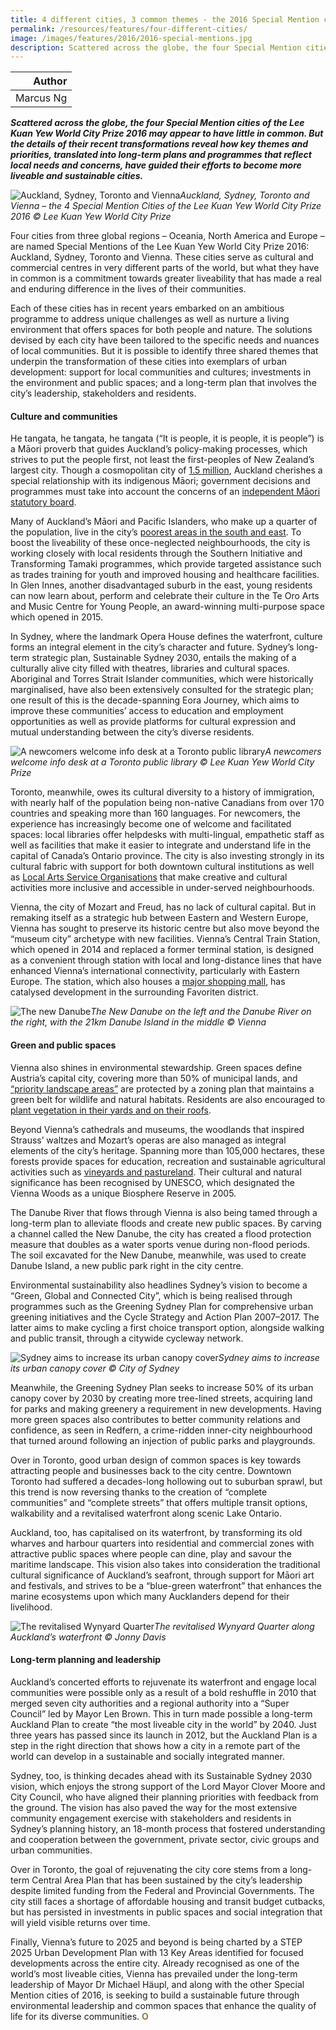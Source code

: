 ```yaml
---
title: 4 different cities, 3 common themes - the 2016 Special Mention cities
permalink: /resources/features/four-different-cities/
image: /images/features/2016/2016-special-mentions.jpg
description: Scattered across the globe, the four Special Mention cities of the Lee Kuan Yew World City Prize 2016 may appear to have little in common. But the details of their recent transformations reveal how key themes and priorities, translated into long-term plans and programmes that reflect local needs and concerns, have guided their efforts to become more liveable and sustainable cities.
---
```


| Author |
|---:|
| Marcus Ng |

***Scattered across the globe, the four Special Mention cities of the Lee Kuan Yew World City Prize 2016 may appear to have little in common. But the details of their recent transformations reveal how key themes and priorities, translated into long-term plans and programmes that reflect local needs and concerns, have guided their efforts to become more liveable and sustainable cities.***

![Auckland, Sydney, Toronto and Vienna](/images/features/2016/2016-special-mentions.jpg/)*Auckland, Sydney, Toronto and Vienna – the 4 Special Mention Cities of the Lee Kuan Yew World City Prize 2016 © Lee Kuan Yew World City Prize*

Four cities from three global regions – Oceania, North America and Europe – are named Special Mentions of the Lee Kuan Yew World City Prize 2016: Auckland, Sydney, Toronto and Vienna. These cities serve as cultural and commercial centres in very different parts of the world, but what they have in common is a commitment towards greater liveability that has made a real and enduring difference in the lives of their communities.

Each of these cities has in recent years embarked on an ambitious programme to address unique challenges as well as nurture a living environment that offers spaces for both people and nature. The solutions devised by each city have been tailored to the specific needs and nuances of local communities. But it is possible to identify three shared themes that underpin the transformation of these cities into exemplars of urban development: support for local communities and cultures; investments in the environment and public spaces; and a long-term plan that involves the city’s leadership, stakeholders and residents.

#### **Culture and communities**

He tangata, he tangata, he tangata (“It is people, it is people, it is people”) is a Māori proverb that guides Auckland’s policy-making processes, which strives to put the people first, not least the first-peoples of New Zealand’s largest city. Though a cosmopolitan city of [1.5 million](http://www.worldcitiessummit.com.sg/whos-coming/his-worship-len-brown), Auckland cherishes a special relationship with its indigenous Māori; government decisions and programmes must take into account the concerns of an [independent Māori statutory board](http://www.aucklandcouncil.govt.nz/EN/AboutCouncil/representativesbodies/Maori_relations/Pages/independentmaoristatutoryboard.aspx).

Many of Auckland’s Māori and Pacific Islanders, who make up a quarter of the population, live in the city’s [poorest areas in the south and east](http://www.nzherald.co.nz/nz/news/article.cfm?c_id=1&objectid=10754854). To boost the liveability of these once-neglected neighbourhoods, the city is working closely with local residents through the Southern Initiative and Transforming Tamaki programmes, which provide targeted assistance such as trades training for youth and improved housing and healthcare facilities. In Glen Innes, another disadvantaged suburb in the east, young residents can now learn about, perform and celebrate their culture in the Te Oro Arts and Music Centre for Young People, an award-winning multi-purpose space which opened in 2015.

In Sydney, where the landmark Opera House defines the waterfront, culture forms an integral element in the city’s character and future. Sydney’s long-term strategic plan, Sustainable Sydney 2030, entails the making of a culturally alive city filled with theatres, libraries and cultural spaces. Aboriginal and Torres Strait Islander communities, which were historically marginalised, have also been extensively consulted for the strategic plan; one result of this is the decade-spanning Eora Journey, which aims to improve these communities’ access to education and employment opportunities as well as provide platforms for cultural expression and mutual understanding between the city’s diverse residents.

![A newcomers welcome info desk at a Toronto public library](/images/features/2016/toronto-newcomers.jpg/)*A newcomers welcome info desk at a Toronto public library © Lee Kuan Yew World City Prize*

Toronto, meanwhile, owes its cultural diversity to a history of immigration, with nearly half of the population being non-native Canadians from over 170 countries and speaking more than 160 languages. For newcomers, the experience has increasingly become one of welcome and facilitated spaces: local libraries offer helpdesks with multi-lingual, empathetic staff as well as facilities that make it easier to integrate and understand life in the capital of Canada’s Ontario province. The city is also investing strongly in its cultural fabric with support for both downtown cultural institutions as well as [Local Arts Service Organisations](http://www1.toronto.ca/wps/portal/contentonly?vgnextoid=cccefd2cbcac1510VgnVCM10000071d60f89RCRD&vgnextchannel=412a2271635af310VgnVCM10000071d60f89RCRD) that make creative and cultural activities more inclusive and accessible in under-served neighbourhoods.

Vienna, the city of Mozart and Freud, has no lack of cultural capital. But in remaking itself as a strategic hub between Eastern and Western Europe, Vienna has sought to preserve its historic centre but also move beyond the “museum city” archetype with new facilities. Vienna’s Central Train Station, which opened in 2014 and replaced a former terminal station, is designed as a convenient through station with local and long-distance lines that have enhanced Vienna’s international connectivity, particularly with Eastern Europe. The station, which also houses a [major shopping mall](http://hauptbahnhofcity.wien/en/), has catalysed development in the surrounding Favoriten district.

![The new Danube](/images/features/2016/vienna-new-danube.jpg/)*The New Danube on the left and the Danube River on the right, with the 21km Danube Island in the middle © Vienna*

#### **Green and public spaces**

Vienna also shines in environmental stewardship. Green spaces define Austria’s capital city, covering more than 50% of municipal lands, and [“priority landscape areas”](https://www.wien.gv.at/english/environment/protection/reports/pdf/green-04.pdf) are protected by a zoning plan that maintains a green belt for wildlife and natural habitats. Residents are also encouraged to [plant vegetation in their yards and on their roofs](https://www.wien.gv.at/english/environment/protection/reports/pdf/green-04.pdf).

Beyond Vienna’s cathedrals and museums, the woodlands that inspired Strauss’ waltzes and Mozart’s operas are also managed as integral elements of the city’s heritage. Spanning more than 105,000 hectares, these forests provide spaces for education, recreation and sustainable agricultural activities such as [vineyards and pastureland](http://www.bpww.at/en/biosphaerenpark/biosphaerenpark-wienerwald-facts/). Their cultural and natural significance has been recognised by UNESCO, which designated the Vienna Woods as a unique Biosphere Reserve in 2005.

The Danube River that flows through Vienna is also being tamed through a long-term plan to alleviate floods and create new public spaces. By carving a channel called the New Danube, the city has created a flood protection measure that doubles as a water sports venue during non-flood periods. The soil excavated for the New Danube, meanwhile, was used to create Danube Island, a new public park right in the city centre.

Environmental sustainability also headlines Sydney’s vision to become a “Green, Global and Connected City”, which is being realised through programmes such as the Greening Sydney Plan for comprehensive urban greening initiatives and the Cycle Strategy and Action Plan 2007–2017. The latter aims to make cycling a first choice transport option, alongside walking and public transit, through a citywide cycleway network.

![Sydney aims to increase its urban canopy cover](/images/features/2016/sydney-tree.jpg/)*Sydney aims to increase its urban canopy cover © City of Sydney*

Meanwhile, the Greening Sydney Plan seeks to increase 50% of its urban canopy cover by 2030 by creating more tree-lined streets, acquiring land for parks and making greenery a requirement in new developments. Having more green spaces also contributes to better community relations and confidence, as seen in Redfern, a crime-ridden inner-city neighbourhood that turned around following an injection of public parks and playgrounds.

Over in Toronto, good urban design of common spaces is key towards attracting people and businesses back to the city centre. Downtown Toronto had suffered a decades-long hollowing out to suburban sprawl, but this trend is now reversing thanks to the creation of “complete communities” and “complete streets” that offers multiple transit options, walkability and a revitalised waterfront along scenic Lake Ontario.

Auckland, too, has capitalised on its waterfront, by transforming its old wharves and harbour quarters into residential and commercial zones with attractive public spaces where people can dine, play and savour the maritime landscape. This vision also takes into consideration the traditional cultural significance of Auckland’s seafront, through support for Māori art and festivals, and strives to be a “blue-green waterfront” that enhances the marine ecosystems upon which many Aucklanders depend for their livelihood.

![The revitalised Wynyard Quarter](/images/features/2016/wynyard-quarter2.jpg/)*The revitalised Wynyard Quarter along Auckland’s waterfront © Jonny Davis*

#### **Long-term planning and leadership**

Auckland’s concerted efforts to rejuvenate its waterfront and engage local communities were possible only as a result of a bold reshuffle in 2010 that merged seven city authorities and a regional authority into a “Super Council” led by Mayor Len Brown. This in turn made possible a long-term Auckland Plan to create “the most liveable city in the world” by 2040. Just three years has passed since its launch in 2012, but the Auckland Plan is a step in the right direction that shows how a city in a remote part of the world can develop in a sustainable and socially integrated manner.

Sydney, too, is thinking decades ahead with its Sustainable Sydney 2030 vision, which enjoys the strong support of the Lord Mayor Clover Moore and City Council, who have aligned their planning priorities with feedback from the ground. The vision has also paved the way for the most extensive community engagement exercise with stakeholders and residents in Sydney’s planning history, an 18-month process that fostered understanding and cooperation between the government, private sector, civic groups and urban communities.

Over in Toronto, the goal of rejuvenating the city core stems from a long-term Central Area Plan that has been sustained by the city’s leadership despite limited funding from the Federal and Provincial Governments. The city still faces a shortage of affordable housing and transit budget cutbacks, but has persisted in investments in public spaces and social integration that will yield visible returns over time.

Finally, Vienna’s future to 2025 and beyond is being charted by a STEP 2025 Urban Development Plan with 13 Key Areas identified for focused developments across the entire city. Already recognised as one of the world’s most liveable cities, Vienna has prevailed under the long-term leadership of Mayor Dr Michael Häupl, and along with the other Special Mention cities of 2016, is seeking to build a sustainable future through environmental leadership and common spaces that enhance the quality of life for its diverse communities. **<font color="#967942">O</font>** 
